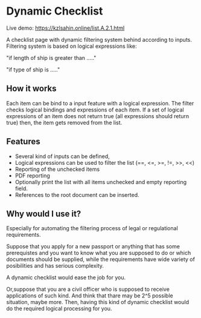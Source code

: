 # Dynamic Checklist
Live demo: https://kzlsahin.online/list.A.2.1.html

A checklist page with dynamic filtering system behind according to inputs.
Filtering system is based on logical expressions like:

 "if length of ship is greater than ....."

 "if type of ship is ....."

## How it works

Each item can be bind to a input feature with a logical expression. The filter checks logical bindings and expressions of each item.
If a set of logical expressions of an item does not return true (all expressions should return true) then, the item gets removed from the list.

## Features

 - Several kind of inputs can be defined,
 - Logical expressions can be used to filter the list (==, <=, >=, !=, >>, <<)
 - Reporting of the unchecked items
 - PDF reporting
 - Optionally print the list with all items unchecked and empty reporting field.
 - References to the root document can be inserted.

## Why would I use it?

Especially for automating the filtering process of legal or regulational requirements.

Suppose that you apply for a new passport or anything that has some prerequistes and you want to know what you are supposed to do or which documents should be supplied, while the requirements have wide variety of posibilities and has serious complexity.

A dynamic checklist would ease the job for you.

Or,suppose that you are a civil officer who is supposed to receive applications of such kind. And think that thare may be 2^5 possible situation, maybe more. Then, having this kind of dynamic checklist would do the required logical processing for you.



